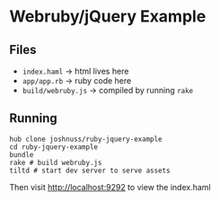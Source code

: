# Webruby/jQuery Example

## Files

- `index.haml` -> html lives here
- `app/app.rb` -> ruby code here
- `build/webruby.js` -> compiled by running `rake`

## Running

    hub clone joshnuss/ruby-jquery-example
    cd ruby-jquery-example
    bundle
    rake # build webruby.js
    tiltd # start dev server to serve assets

Then visit [http://localhost:9292](http://localhost:9292) to view the index.haml
